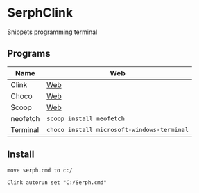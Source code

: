 # SerphClink
Snippets programming terminal


## Programs 
|Name | Web     |
|---- | ------------ | 
|Clink    | [Web](https://mridgers.github.io/clink/)      | 
|Choco   | [Web](https://chocolatey.org/)  | 
|Scoop   | [Web](https://scoop.sh/)  | 
|neofetch   | `scoop install neofetch`        | 
|Terminal   | `choco install microsoft-windows-terminal`        | 

## Install 
```
move serph.cmd to c:/
```

```
Clink autorun set "C:/Serph.cmd"
```
